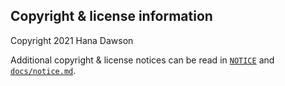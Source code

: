 ## Copyright & license information

Copyright 2021 Hana Dawson

Additional copyright & license notices can be read in [`NOTICE`](NOTICE) and [`docs/notice.md`](docs/notice.md).